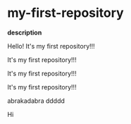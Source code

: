 # my-first-repository

**description**

Hello!
It's my first repository!!!

It's my first repository!!!

It's my first repository!!!

It's my first repository!!!

abrakadabra ddddd

Hi
